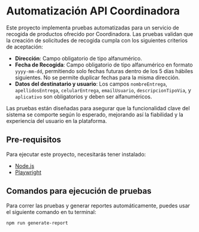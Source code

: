 # Automatización API Coordinadora

Este proyecto implementa pruebas automatizadas para un servicio de recogida de productos ofrecido por Coordinadora. Las pruebas validan que la creación de solicitudes de recogida cumpla con los siguientes criterios de aceptación:
- **Dirección**: Campo obligatorio de tipo alfanumérico.
- **Fecha de Recogida**: Campo obligatorio de tipo alfanumérico en formato `yyyy-mm-dd`, permitiendo solo fechas futuras dentro de los 5 días hábiles siguientes. No se permite duplicar fechas para la misma dirección.
- **Datos del destinatario y usuario**: Los campos `nombreEntrega`, `apellidosEntrega`, `celularEntrega`, `emailUsuario`, `descripcionTipoVia`, y `aplicativo` son obligatorios y deben ser alfanuméricos.

Las pruebas están diseñadas para asegurar que la funcionalidad clave del sistema se comporte según lo esperado, mejorando así la fiabilidad y la experiencia del usuario en la plataforma.

## Pre-requisitos

Para ejecutar este proyecto, necesitarás tener instalado:
- [Node.js](https://nodejs.org/)
- [Playwright](https://playwright.dev/)

## Comandos para ejecución de pruebas

Para correr las pruebas y generar reportes automáticamente, puedes usar el siguiente comando en tu terminal:

```bash
npm run generate-report

